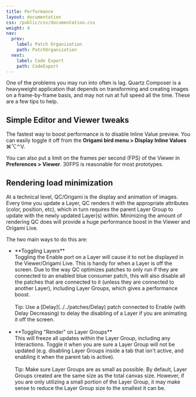 ```yaml
---
title: Performance
layout: documentation
css: /public/css/documentation.css
weight: 4
nav:
  prev:
    label: Patch Organization
    path: PatchOrganization
  next:
    label: Code Export
    path: CodeExport
---
```


One of the problems you may run into often is lag. Quartz Composer is a heavyweight application that depends on transforming and creating images on a frame-by-frame basis, and may not run at full speed all the time. These are a few tips to help.

## Simple Editor and Viewer tweaks
The fastest way to boost performance is to disable Inline Value preview. You can easily toggle it off from the **Origami bird menu > Display Inline Values** <span class="key modifier inline">&#8984;</span><span class="key modifier inline">&#8997;</span><span class="key modifier inline">&#8963;</span><span class="key letter inline">V</span>.

You can also put a limit on the frames per second (FPS) of the Viewer in **Preferences > Viewer**. 30FPS is reasonable for most prototypes.

## Rendering load minimization
At a technical level, QC/Origami is the display and animation of images. Every time you update a Layer, QC renders it with the appropriate attributes (color, position, etc), which in turn requires the parent Layer Group to update with the newly updated Layer(s) within. Minimizing the amount of rendering QC does will provide a huge performance boost in the Viewer and Origami Live.

The two main ways to do this are:

  <ul class="bulleted-list">
    <li>
      **Toggling Layers**
      <br>
      Toggling the Enable port on a Layer will cause it to not be displayed in the Viewer/Origami Live. This is handy for when a Layer is off the screen. Due to the way QC optimizes patches to only run if they are connected to an enabled blue consumer patch, this will also disable all the patches that are connected to it (unless they are connected to another Layer), including Layer Groups, which gives a performance boost.
      <br><br>
      Tip: Use a [Delay](../../patches/Delay) patch connected to Enable (with Delay Decreasing) to delay the disabling of a Layer if you are animating it off the screen.
      <br><br>
    </li>
    <li>
      **Toggling "Render" on Layer Groups**
      <br>
      This will freeze all updates within the Layer Group, including any Interactions. Toggle it when you are sure a Layer Group will not be updated (e.g. disabling Layer Groups inside a tab that isn't active, and enabling it when the parent tab is active).
      <br><br>
      Tip: Make sure Layer Groups are as small as possible. By default, Layer Groups created are the same size as the total canvas size. However, if you are only utilizing a small portion of the Layer Group, it may make sense to reduce the Layer Group size to the smallest it can be.
    </li>
  </ul>

